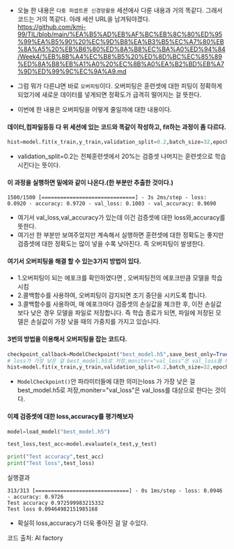- 오늘 한 내용은 `다중 퍼셉트론 신경망활용` 세션에사 다룬 내용과 거의 똑같다. 그래서 코드는 거의 똑같다. 아래 세션 URL을 남겨둬야겠다.  
https://github.com/kmj-99/TIL/blob/main/%EA%B5%AD%EB%AF%BC%EB%8C%80%ED%95%99%EA%B5%90%20%EC%9D%B8%EA%B3%B5%EC%A7%80%EB%8A%A5%20%EB%B6%80%ED%8A%B8%EC%BA%A0%ED%94%84/Week4/%EB%8B%A4%EC%B8%B5%20%ED%8D%BC%EC%85%89%ED%8A%B8%EB%A1%A0%20%EC%8B%A0%EA%B2%BD%EB%A7%9D%ED%99%9C%EC%9A%A9.md

- 그럼 뭐가 다른냐면 바로 `오버피팅`이다. 오버피팅은 훈련셋에 대한 피팅이 정확하게 되었기에 새로운 데이터를 넣게되면 정확도가 급격히 떨어지는 걸 뜻한다.
- 이번에 한 내용은 오버피팅을 어떻게 줄일까에 대한 내용이다.

#### 데이터,컴파일등등 다 위 세션에 있는 코드와 똑같이 작성하고, fit하는 과정이 좀 다르다.
```python
hist=model.fit(x_train,y_train,validation_split=0.2,batch_size=32,epochs=100)

```
- validation_split=0.2는 전체훈련셋에서 20%는 검증셋 나머지는 훈련셋으로 학습시킨다는 뜻이다.

#### 이 과정을 실행하면 밑에와 같이 나온다.(한 부분만 추출한 것이다.)
```Epoch 1/100
1500/1500 [==============================] - 3s 2ms/step - loss: 0.0920 - accuracy: 0.9720 - val_loss: 0.1003 - val_accuracy: 0.9690
```
- 여기서 val_loss,val_accuracy가 있는데 이건 검증셋에 대한 loss와,accuracy를 뜻한다.
- 여기선 한 부분만 보여주었지만 계속해서 실행하면 훈련셋에 대한 정확도는 좋지만 검증셋에 대한 정확도는 많이 넣을 수록 낮아진다. 즉 오버피팅이 발생한다.  

#### 여기서 오버피팅을 해결 할 수 있는3가지 방법이 있다.  
- 1.오버피팅이 되는 에포크를 확인하였다면 , 오버피팅전의 에포크만큼 모델을 학습시킴
- 2.콜백함수를 사용하여, 오버피팅이 감지되면 조기 중단을 시키도록 합니다.
- 3.콜백함수를 사용하여, 매 에포크마다 검증셋의 손실값을 체크한 후, 이전 손실값보다 낮은 경우 모델을 파일로 저장합니다. 즉 학습 종료가 되면, 파일에 저장된 모델은 손실값이 가장 낮을 때의 가중치를 가지고 있습니다.

#### 3번의 방법을 이용해서 오버피팅을 잡는 코드다.
```python
checkpoint_callback=ModelCheckpoint("best_model.h5",save_best_only=True,moniter="val_loss")
# loss가 가장 낮은 걸 best_model.h5로 저장,moniter="val_loss"은 val_loss를 대상으로 한다,
hist=model.fit(x_train,y_train,validation_split=0.2,batch_size=32,epochs=100,callbacks=[checkpoint_callback])
```

- `ModelCheckpoint()`안 파라미터들에 대한 의미는loss 가 가장 낮은 걸 best_model.h5로 저장,moniter="val_loss"은 val_loss를 대상으로 한다는 것이다.


#### 이제 검증셋에 대한 loss,accuracy를 평가해보자
```python
model=load_model("best_model.h5")

test_loss,test_acc=model.evaluate(x_test,y_test)

print("Test accuracy",test_acc)
print("Test loss",test_loss)
```
실행결과  
```
313/313 [==============================] - 0s 1ms/step - loss: 0.0946 - accuracy: 0.9726
Test accuracy 0.972599983215332
Test loss 0.09464982151985168
```
- 확실히 loss,accuracy가 더욱 좋아진 걸 알 수있다.

코드 출처: AI factory





